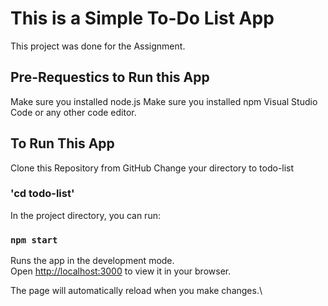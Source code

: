# This is a Simple To-Do List App

This project was done for the Assignment.

## Pre-Requestics to Run this App

Make sure you installed node.js 
Make sure you installed npm
Visual Studio Code or any other code editor.

## To Run This App

Clone this Repository from GitHub 
Change your directory to todo-list
    
###  'cd todo-list'

In the project directory, you can run:

### `npm start`

Runs the app in the development mode.\
Open [http://localhost:3000](http://localhost:3000) to view it in your browser.

The page will automatically reload when you make changes.\

